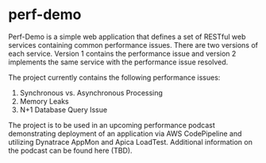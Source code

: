 # perf-demo
Perf-Demo is a simple web application that defines a set of RESTful web services containing common performance issues. There are two versions of each service. Version 1 contains the performance issue and version 2 implements the same service with the performance issue resolved.

The project currently contains the following performance issues:
1. Synchronous vs. Asynchronous Processing
2. Memory Leaks
3. N+1 Database Query Issue

The project is to be used in an upcoming performance podcast demonstrating deployment of an application via AWS CodePipeline and utilizing Dynatrace AppMon and Apica LoadTest. Additional information on the podcast can be found here (TBD).
